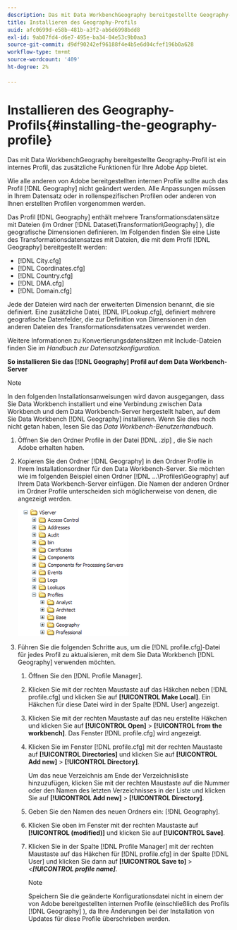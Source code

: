 ```yaml
---
description: Das mit Data WorkbenchGeography bereitgestellte Geography-Profil ist ein internes Profil, das zusätzliche Funktionen für Ihre Adobe App bietet.
title: Installieren des Geography-Profils
uuid: afc0699d-e58b-481b-a3f2-ab6d6998bdd8
exl-id: 9ab07fd4-d6e7-495e-ba34-04e53c9b0aa3
source-git-commit: d9df90242ef96188f4e4b5e6d04cfef196b0a628
workflow-type: tm+mt
source-wordcount: '409'
ht-degree: 2%

---
```


# Installieren des Geography-Profils{#installing-the-geography-profile}

Das mit Data WorkbenchGeography bereitgestellte Geography-Profil ist ein internes Profil, das zusätzliche Funktionen für Ihre Adobe App bietet.

Wie alle anderen von Adobe bereitgestellten internen Profile sollte auch das Profil [!DNL Geography] nicht geändert werden. Alle Anpassungen müssen in Ihrem Datensatz oder in rollenspezifischen Profilen oder anderen von Ihnen erstellten Profilen vorgenommen werden.

Das Profil [!DNL Geography] enthält mehrere Transformationsdatensätze mit Dateien (im Ordner [!DNL Dataset\Transformation\Geography] ), die geografische Dimensionen definieren. Im Folgenden finden Sie eine Liste des Transformationsdatensatzes mit Dateien, die mit dem Profil [!DNL Geography] bereitgestellt werden:

* [!DNL City.cfg]
* [!DNL Coordinates.cfg]
* [!DNL Country.cfg]
* [!DNL DMA.cfg]
* [!DNL Domain.cfg]

Jede der Dateien wird nach der erweiterten Dimension benannt, die sie definiert. Eine zusätzliche Datei, [!DNL IPLookup.cfg], definiert mehrere geografische Datenfelder, die zur Definition von Dimensionen in den anderen Dateien des Transformationsdatensatzes verwendet werden.

Weitere Informationen zu Konvertierungsdatensätzen mit Include-Dateien finden Sie im *Handbuch zur Datensatzkonfiguration*.

**So installieren Sie das  [!DNL Geography] Profil auf dem Data Workbench-Server**

>[!NOTE]
>
>In den folgenden Installationsanweisungen wird davon ausgegangen, dass Sie Data Workbench installiert und eine Verbindung zwischen Data Workbench und dem Data Workbench-Server hergestellt haben, auf dem Sie Data Workbench [!DNL Geography] installieren. Wenn Sie dies noch nicht getan haben, lesen Sie das *Data Workbench-Benutzerhandbuch*.

1. Öffnen Sie den Ordner Profile in der Datei [!DNL .zip] , die Sie nach Adobe erhalten haben.
1. Kopieren Sie den Ordner [!DNL Geography] in den Ordner Profile in Ihrem Installationsordner für den Data Workbench-Server. Sie möchten wie im folgenden Beispiel einen Ordner [!DNL ...\Profiles\Geography] auf Ihrem Data Workbench-Server einfügen. Die Namen der anderen Ordner im Ordner Profile unterscheiden sich möglicherweise von denen, die angezeigt werden.

   ![Schritt-Info](assets/Geo_installProfiles_dir.png)

1. Führen Sie die folgenden Schritte aus, um die [!DNL profile.cfg]-Datei für jedes Profil zu aktualisieren, mit dem Sie Data Workbench [!DNL Geography] verwenden möchten.

   1. Öffnen Sie den [!DNL Profile Manager].
   1. Klicken Sie mit der rechten Maustaste auf das Häkchen neben [!DNL profile.cfg] und klicken Sie auf **[!UICONTROL Make Local]**. Ein Häkchen für diese Datei wird in der Spalte [!DNL User] angezeigt.

   1. Klicken Sie mit der rechten Maustaste auf das neu erstellte Häkchen und klicken Sie auf **[!UICONTROL Open]** > **[!UICONTROL from the workbench]**. Das Fenster [!DNL profile.cfg] wird angezeigt.

   1. Klicken Sie im Fenster [!DNL profile.cfg] mit der rechten Maustaste auf **[!UICONTROL Directories]** und klicken Sie auf **[!UICONTROL Add new]** > **[!UICONTROL Directory]**.

      Um das neue Verzeichnis am Ende der Verzeichnisliste hinzuzufügen, klicken Sie mit der rechten Maustaste auf die Nummer oder den Namen des letzten Verzeichnisses in der Liste und klicken Sie auf **[!UICONTROL Add new]** > **[!UICONTROL Directory]**.

   1. Geben Sie den Namen des neuen Ordners ein: [!DNL Geography].
   1. Klicken Sie oben im Fenster mit der rechten Maustaste auf **[!UICONTROL (modified)]** und klicken Sie auf **[!UICONTROL Save]**.

   1. Klicken Sie in der Spalte [!DNL Profile Manager] mit der rechten Maustaste auf das Häkchen für [!DNL profile.cfg] in der Spalte [!DNL User] und klicken Sie dann auf **[!UICONTROL Save to]** > *&lt;**[!UICONTROL profile name]***.

      >[!NOTE]
      >
      >Speichern Sie die geänderte Konfigurationsdatei nicht in einem der von Adobe bereitgestellten internen Profile (einschließlich des Profils [!DNL Geography] ), da Ihre Änderungen bei der Installation von Updates für diese Profile überschrieben werden.
